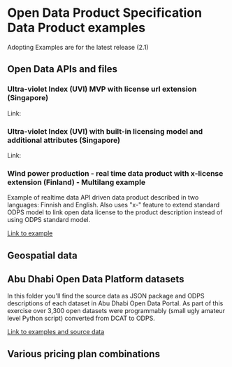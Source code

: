 # Open Data Product Specification Data Product examples

Adopting Examples are for the latest release (2.1)

## Open Data APIs and files

### Ultra-violet Index (UVI) MVP with license url extension (Singapore)


Link: 


### Ultra-violet Index (UVI) with built-in licensing model and additional attributes (Singapore)


Link: 

### Wind power production - real time data product with x-license extension (Finland) - Multilang example 

Example of realtime data API driven data product described in two languages: Finnish and English. 
Also uses "x-" feature to extend standard ODPS model to link open data license to the product description instead of using ODPS standard model.  

[Link to example](https://github.com/Open-Data-Product-Initiative/odps-examples/blob/main/wind-power-realtime-finland-mvp.md) 

## Geospatial data


## Abu Dhabi Open Data Platform datasets

In this folder you'll find the source data as JSON package and ODPS descriptions of each dataset in Abu Dhabi Open Data Portal. 
As part of this exercise over 3,300 open datasets were programmably (small ugly amateur level Python script) converted from DCAT to ODPS. 

[Link to examples and source data](https://github.com/Open-Data-Product-Initiative/odps-examples/tree/main/Open-Data) 


## Various pricing plan combinations
